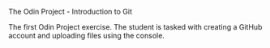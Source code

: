 The Odin Project - Introduction to Git

The first Odin Project exercise. The student is tasked with creating a GitHub account and uploading files using the console.
